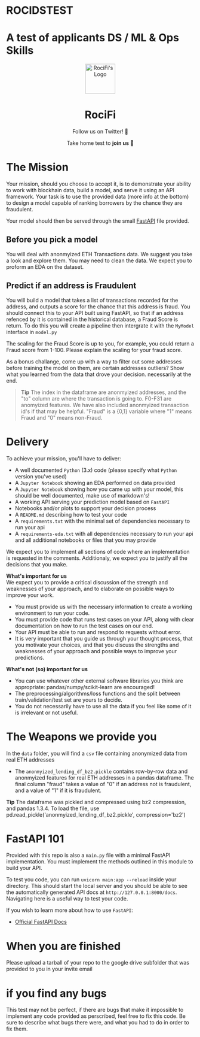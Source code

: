 # ROCIDSTEST
A test of applicants DS / ML &amp; Ops Skills
=======
<p align="center"><a href="https://github.com/RociFi" target="blank"><img src="https://avatars.githubusercontent.com/u/86011685?s=200&v=4" width="80" alt="RociFi's Logo" /></a></p>
<h1 align="center">RociFi</h1>
<p align="center">Follow us on Twitter! 💜</p>
<p align="center">Take home test to <b>join us</b> 💜</p>

# The Mission

Your mission, should you choose to accept it, is to demonstrate your ability to work with blockhain data, build a model, and serve it using an API framework. Your task is to use the provided data (more info at the bottom) to design a model capable of ranking borrowers by the chance they are fraudulent.  

Your model should then be served through the small [FastAPI](https://fastapi.tiangolo.com/) file provided. 

## Before you pick a model

You will deal with anonmyized ETH Transactions data. We suggest you take a look and explore them. You may need to clean the data. We expect you to proform an EDA on the dataset.

## Predict if an address is Fraudulent

You will build a model that takes a list of transactions recorded for the address, and outputs a score for the chance that this address is fraud. You should connect this to your API built using FastAPI, so that if an address refenced by it is contained in the historical database, a Fraud Score is return. To do this you will create a pipeline then intergrate it with the `MyModel` interface in `model.py` 

The scaling for the Fraud Score is up to you, for example, you could return a Fraud score from 1-100. Please explain the scaling for your fraud score.

As a bonus challange, come up with a way to filter out some addresses before training the model on them, are certain addresses outliers? Show what you learned from the data that drove your decision.  necessarily at the end. 

> **Tip** The index in the dataframe are anonmyized addresses, and the "to" column are where the transaction is going to. F0-F31 are anomyized features. We have also included anonmyized transaction id's if that may be helpful. "Fraud" is a {0,1} variable where "1" means Fraud and "0" means non-Fraud.

# Delivery

To achieve your mission, you'll have to deliver:

- A well documented `Python` (3.x) code (please specify what `Python` version you've used)
- A `Jupyter Notebook` showing an EDA performed on data provided
- A `Jupyter Notebook` showing how you came up with your model, this should be well documented, make use of markdown's!
- A working API serving your prediction model based on `FastAPI`
- Notebooks and/or plots to support your decision process
- A `README.md` describing how to test your code
- A `requirements.txt` with the minimal set of dependencies necessary to run your api
- A `requirements-eda.txt` with all dependencies necessary to run your api and all additional notebooks or files that you may provide

We expect you to implement all sections of code where an implementation is requested in the comments. Additionaly, we expect you to justify all the decisions that you make.


**What's important for us**  
We expect you to provide a critical discussion of the strength and weaknesses of your approach, and to elaborate on possible ways to improve your work.

- You must provide us with the necessary information to create a working environment to run your code.
- You must provide code that runs test cases on your API, along with clear documentation on how to run the test cases on our end.     
- Your API must be able to run and respond to requests without error.
- It is very important that you guide us through your thought process, that you motivate your choices, and that you discuss the strengths and weaknesses of your approach and possible ways to improve your predictions. 

**What's not (so) important for us**

- You can use whatever other external software libraries you think are appropriate: pandas/numpy/scikit-learn are encouraged!
- The preprocessing/algorithms/loss functions and the split between train/validation/test set are yours to decide.
- You do not necessarily have to use all the data if you feel like some of it is irrelevant or not useful. 

# The Weapons we provide you

In the `data` folder, you will find a `csv` file containing anonymized data from real ETH addresses

- The `anonmyized_lending_df_bz2.pickle` contains row-by-row data and anonmyized features for real ETH addresses in a pandas dataframe. The final column "fraud" takes a value of "0" if an address not is fraudulent, and a value of "1" if it is fraudulent.

**Tip** The dataframe was pickled and compressed using bz2 compression, and pandas 1.3.4. To load the file, use pd.read_pickle('anonmyized_lending_df_bz2.pickle', compression='bz2')

# FastAPI 101

Provided with this repo is also a `main.py` file with a minimal FastAPI implementation. You must implement the methods outlined in this module to build your API.

To test you code, you can run `uvicorn main:app --reload` inside your directory. This should start the local server and you should be able to see the automatically generated API docs at `http://127.0.0.1:8000/docs`. Navigating here is a useful way to test your code.

If you wish to learn more about how to use `FastAPI`:
- [Official FastAPI Docs](https://fastapi.tiangolo.com/)

# When you are finished
Please upload a tarball of your repo to the google drive subfolder that was provided to you in your invite email

# if you find any bugs
This test may not be perfect, if there are bugs that make it impossible to implement any code provided as perscribed, feel free to fix this code. Be sure to describe what bugs there were, and what you had to do in order to fix them.

